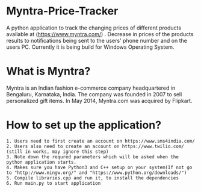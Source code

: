 # Myntra-Price-Tracker
A python application to track the changing prices of different products available at (https://www.myntra.com/) . Decrease in prices of the products results to notifications being sent to the users' phone number and on the users PC. Currently it is being build for Windows Operating System.

# What is Myntra?
Myntra is an Indian fashion e-commerce company headquartered in Bengaluru, Karnataka, India. The company was founded in 2007 to sell personalized gift items. In May 2014, Myntra.com was acquired by Flipkart.

# How to set up the application?
```
1. Users need to first create an account on https://www.sms4india.com/
2. Users also need to create an account on https://www.twilio.com/ (still in works, may ignore this step)
3. Note down the requred parameters which will be asked when the python application starts.
4. Makes sure you have Python3 and C++ setup on your system(If not go to "http://www.mingw.org/" and "https://www.python.org/downloads/")
5. Compile libraries.cpp and run it, to install the dependencies
6. Run main.py to start application
```

